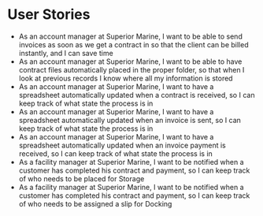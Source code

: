 # User Stories
- As an account manager at Superior Marine, I want to be able to send invoices as soon as we get a contract in so that the client can be billed instantly, and I can save time
- As an account manager at Superior Marine, I want to be able to have contract files automatically placed in the proper folder, so that when I look at previous records I know where all my information is stored
- As an account manager at Superior Marine, I want to have a spreadsheet automatically updated when a contract is received, so I can keep track of what state the process is in
- As an account manager at Superior Marine, I want to have a spreadsheet automatically updated when an invoice is sent, so I can keep track of what state the process is in
- As an account manager at Superior Marine, I want to have a spreadsheet automatically updated when an invoice payment is received, so I can keep track of what state the process is in
- As a facility manager at Superior Marine, I want to be notified when a customer has completed his contract and payment, so I can keep track of who needs to be placed for Storage
- As a facility manager at Superior Marine, I want to be notified when a customer has completed his contract and payment, so I can keep track of who needs to be assigned a slip for Docking
